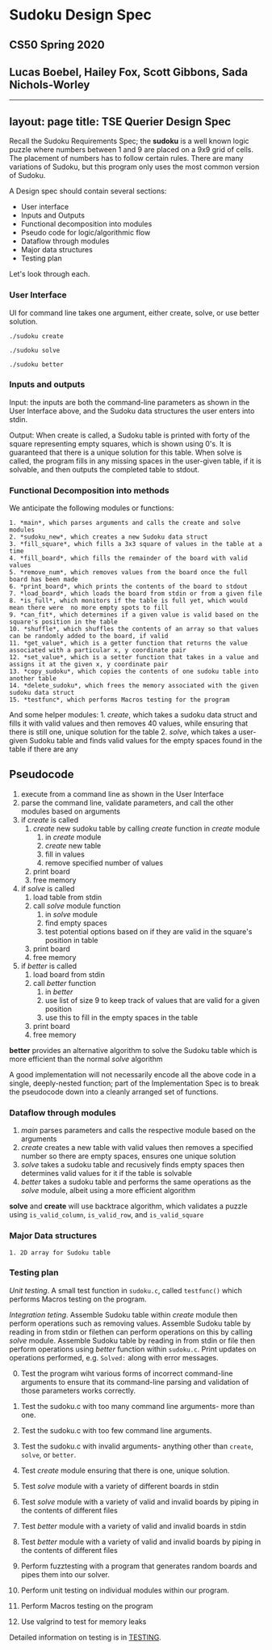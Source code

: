 # Sudoku Design Spec
## CS50 Spring 2020
## Lucas Boebel, Hailey Fox, Scott Gibbons, Sada Nichols-Worley

---
layout: page
title: TSE Querier Design Spec
---

Recall the Sudoku Requirements Spec; the **sudoku** is a well known logic puzzle where numbers between 1 and 9 are placed on a 9x9 grid of cells. The placement of numbers has to follow certain rules. There are many variations of Sudoku, but this program only uses the most common version of Sudoku.

A Design spec should contain several sections:

* User interface
* Inputs and Outputs
* Functional decomposition into modules
* Pseudo code for logic/algorithmic flow
* Dataflow through modules
* Major data structures
* Testing plan

Let's look through each.

### User Interface

UI for command line takes one argument, either create, solve, or use better solution.

```
./sudoku create
```

```
./sudoku solve
```

```
./sudoku better
```

### Inputs and outputs

Input: the inputs are both the command-line parameters as shown in the User Interface above, 
and the Sudoku data structures the user enters into stdin. 

Output: When create is called, a Sudoku table is printed with forty of the square representing
empty squares, which is shown using 0's. It is guaranteed that there is a unique solution for
this table. When solve is called, the program fills in any missing spaces in the user-given
table, if it is solvable, and then outputs the completed table to stdout. 


### Functional Decomposition into methods

We anticipate the following modules or functions:
	
	1. *main*, which parses arguments and calls the create and solve modules
	2. *sudoku_new*, which creates a new Sudoku data struct
	3. *fill_square*, which fills a 3x3 square of values in the table at a time
	4. *fill_board*, which fills the remainder of the board with valid values
	5. *remove_num*, which removes values from the board once the full board has been made
	6. *print_board*, which prints the contents of the board to stdout
	7. *load_board*, which loads the board from stdin or from a given file 
	8. *is_full*, which monitors if the table is full yet, which would mean there were  no more empty spots to fill 
	9. *can_fit*, which determines if a given value is valid based on the square's position in the table
	10. *shuffle*, which shuffles the contents of an array so that values can be randomly added to the board, if valid
	11. *get_value*, which is a getter function that returns the value associated with a particular x, y coordinate pair
	12. *set_value*, which is a setter function that takes in a value and assigns it at the given x, y coordinate pair
	13. *copy_sudoku*, which copies the contents of one sudoku table into another table
	14. *delete_sudoku*, which frees the memory associated with the given sudoku data struct 
	15. *testfunc*, which performs Macros testing for the program

And some helper modules:
	1. *create*, which takes a sudoku data struct and fills it with valid values and then removes 40 values, while 
	   ensuring that there is still one, unique solution for the table 
	2. *solve*, which takes a user-given Sudoku table and finds valid values for the empty spaces 
	   found in the table if there are any   

## Pseudocode

1. execute from a command line as shown in the User Interface 
2. parse the command line, validate parameters, and call the other modules based on arguments
3. if *create* is called
	1. *create* new sudoku table by calling *create* function in *create* module 
		1. in *create* module
		2. *create* new table 
		3. fill in values
		4. remove specified number of values
	2. print board
	3. free memory
3. if *solve* is called
	1. load table from stdin
	2. call *solve* module function 
		1. in *solve* module
		2. find empty spaces
		3. test potential options based on if they are valid in the square's position in table 
	3. print board 
	4. free memory 
4. if *better* is called
	1. load board from stdin 
	2. call *better* function 
		1. in *better* 
		2. use list of size 9 to keep track of values that are valid for a given position
		3. use this to fill in the empty spaces in the table 
	3. print board
	4. free memory

**better** provides an alternative algorithm to solve the Sudoku table which is more efficient than the normal *solve* algorithm

A good implementation will not necessarily encode all the above code in a single, deeply-nested function; part of the Implementation Spec is to break the pseudocode down into a cleanly arranged set of functions.


### Dataflow through modules

1. *main* parses parameters and calls the respective module based on the arguments
2. *create* creates a new table with valid values then removes a specified number so there are empty spaces, ensures one unique solution
3. *solve* takes a sudoku table and recusively finds empty spaces then determines valid values for it if the table is solvable 
4. *better* takes a sudoku table and performs the same operations as the *solve* module, albeit using a more efficient algorithm 

**solve** and **create** will use backtrace algorithm, which validates a puzzle using `is_valid_column`, `is_valid_row`, and `is_valid_square`

### Major Data structures
	1. 2D array for Sudoku table

### Testing plan

*Unit testing*. A small test function in `sudoku.c`, called `testfunc()` which performs Macros testing on the program. 

*Integration teting*. Assemble Sudoku table within *create* module then perform operations such as removing values. Assemble Sudoku table by reading in from stdin or filethen can perform operations on this by calling *solve* module. Assemble Sudoku table by reading in from stdin or file then perform operations using *better* function within `sudoku.c`. 
Print updates on operations performed, e.g. `Solved:` along with error messages. 

0. Test the program wiht various forms of incorrect command-line arguments to ensure that its command-line parsing and validation of those parameters works correctly.
 
0. Test the sudoku.c with too many command line arguments- more than one. 

0. Test the sudoku.c with too few command line arguments. 

0. Test the sudoku.c with invalid arguments- anything other than `create`, `solve`, or `better`. 

1. Test *create* module ensuring that there is one, unique solution.

1. Test *solve* module with a variety of different boards in stdin

1. Test *solve* module with a variety of valid and invalid boards by piping in the contents of different files

1. Test *better* module with a variety of valid and invalid boards in stdin

1. Test *better* module with a variety of valid and invalid boards by piping in the contents of different files

2. Perform fuzztesting with a program that generates random boards and pipes them into our solver. 

3. Perform unit testing on individual modules within our program. 

4. Perform Macros testing on the program

7. Use valgrind to test for memory leaks

Detailed information on testing is in [TESTING](TESTING.md).
